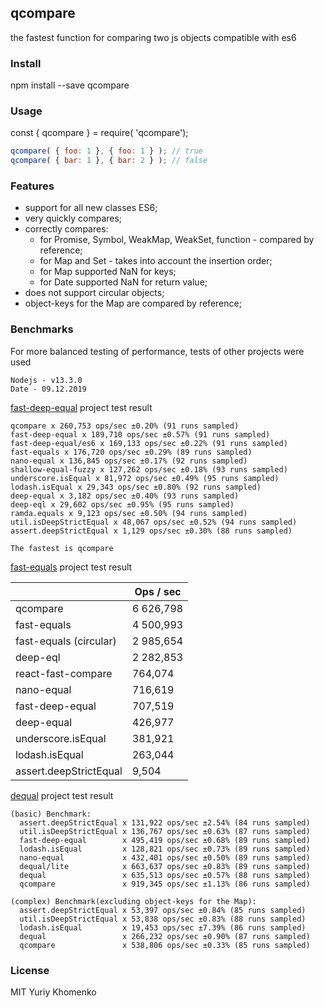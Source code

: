 ## qcompare
the fastest function for comparing two js objects compatible with es6

### Install

npm install --save qcompare


### Usage

const { qcompare } = require( 'qcompare');

```javascript
qcompare( { foo: 1 }, { foo: 1 } ); // true
qcompare( { bar: 1 }, { bar: 2 } ); // false
```

### Features

- support for all new classes ES6;
- very quickly compares;
- correctly compares:
  - for Promise, Symbol, WeakMap, WeakSet, function - compared by reference;
  - for Map and Set - takes into account the insertion order;
  - for Map supported NaN for keys;
  - for Date supported NaN for return value;
- does not support circular objects;
- object-keys for the Map are compared by reference;

### Benchmarks

For more balanced testing of performance, tests of other projects were used

```
Nodejs - v13.3.0
Date - 09.12.2019
```

[fast-deep-equal](https://github.com/epoberezkin/fast-deep-equal) project test result

```
qcompare x 260,753 ops/sec ±0.20% (91 runs sampled)
fast-deep-equal x 189,710 ops/sec ±0.57% (91 runs sampled)
fast-deep-equal/es6 x 169,133 ops/sec ±0.22% (91 runs sampled)
fast-equals x 176,720 ops/sec ±0.29% (89 runs sampled)
nano-equal x 136,845 ops/sec ±0.17% (92 runs sampled)
shallow-equal-fuzzy x 127,262 ops/sec ±0.18% (93 runs sampled)
underscore.isEqual x 81,972 ops/sec ±0.49% (95 runs sampled)
lodash.isEqual x 29,343 ops/sec ±0.80% (92 runs sampled)
deep-equal x 3,182 ops/sec ±0.40% (93 runs sampled)
deep-eql x 29,602 ops/sec ±0.95% (95 runs sampled)
ramda.equals x 9,123 ops/sec ±0.50% (94 runs sampled)
util.isDeepStrictEqual x 48,067 ops/sec ±0.52% (94 runs sampled)
assert.deepStrictEqual x 1,129 ops/sec ±0.30% (88 runs sampled)

The fastest is qcompare
```

[fast-equals](https://github.com/planttheidea/fast-equals) project test result

|                        | Ops / sec |
| ---------------------- | --------- |
| qcompare               | 6 626,798 |
| fast-equals            | 4 500,993 |
| fast-equals (circular) | 2 985,654 |
| deep-eql               | 2 282,853 |
| react-fast-compare     | 764,074   |
| nano-equal             | 716,619   |
| fast-deep-equal        | 707,519   |
| deep-equal             | 426,977   |
| underscore.isEqual     | 381,921   |
| lodash.isEqual         | 263,044   |
| assert.deepStrictEqual | 9,504     |

[dequal](https://github.com/lukeed/dequal) project test result

```
(basic) Benchmark:
  assert.deepStrictEqual x 131,922 ops/sec ±2.54% (84 runs sampled)
  util.isDeepStrictEqual x 136,767 ops/sec ±0.63% (87 runs sampled)
  fast-deep-equal        x 495,419 ops/sec ±0.68% (89 runs sampled)
  lodash.isEqual         x 128,821 ops/sec ±0.73% (89 runs sampled)
  nano-equal             x 432,401 ops/sec ±0.50% (89 runs sampled)
  dequal/lite            x 663,637 ops/sec ±0.83% (89 runs sampled)
  dequal                 x 635,513 ops/sec ±0.57% (88 runs sampled)
  qcompare               x 919,345 ops/sec ±1.13% (86 runs sampled)

(complex) Benchmark(excluding object-keys for the Map):
  assert.deepStrictEqual x 53,397 ops/sec ±0.84% (85 runs sampled)
  util.isDeepStrictEqual x 53,838 ops/sec ±0.83% (88 runs sampled)
  lodash.isEqual         x 19,453 ops/sec ±7.39% (86 runs sampled)
  dequal                 x 266,232 ops/sec ±0.90% (87 runs sampled)
  qcompare               x 538,806 ops/sec ±0.33% (85 runs sampled)
```

### License

MIT Yuriy Khomenko